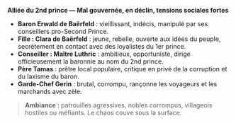 
**Alliée du 2nd prince — Mal gouvernée, en déclin, tensions sociales fortes**

- **Baron Erwald de Baërfeld** : vieillissant, indécis, manipulé par ses conseillers pro-Second Prince.
- **Fille : Clara de Baërfeld** : jeune, rebelle, ouverte aux idées du peuple, secrètement en contact avec des loyalistes du 1er prince.
- **Conseiller : Maître Luthric** : ambitieux, opportuniste, dirige officieusement la baronnie au nom du 2nd prince.
- **Père Tamas** : prêtre local populaire, critique en privé de la corruption et du laxisme du baron.
- **Garde-Chef Gerin** : brutal, corrompu, rançonne les voyageurs et les marchands avec zèle.

> **Ambiance :** patrouilles agressives, nobles corrompus, villageois hostiles ou méfiants. Le chaos couve sous la surface.